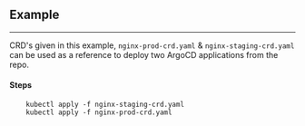 ## Example

---

CRD's given in this example, `nginx-prod-crd.yaml` & `nginx-staging-crd.yaml` can be used as a reference to deploy two ArgoCD applications from the repo.

#### Steps

        kubectl apply -f nginx-staging-crd.yaml
        kubectl apply -f nginx-prod-crd.yaml
